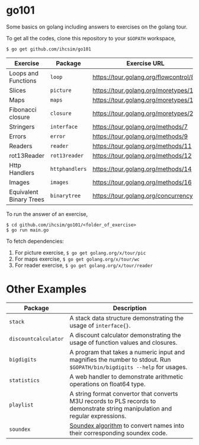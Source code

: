 # go101

Some basics on golang including answers to exercises on the golang tour.

To get all the codes, clone this repository to your `$GOPATH` workspace,

```
$ go get github.com/ihcsim/go101
```

Exercise | Package | Exercise URL
-------- | ------- | ------------
Loops and Functions | `loop` | https://tour.golang.org/flowcontrol/8
Slices | `picture` | https://tour.golang.org/moretypes/14
Maps | `maps` | https://tour.golang.org/moretypes/19
Fibonacci closure | `closure` | https://tour.golang.org/moretypes/22
Stringers | `interface` | https://tour.golang.org/methods/7
Errors | `error` | https://tour.golang.org/methods/9
Readers | `reader` | https://tour.golang.org/methods/11
rot13Reader | `rot13reader` | https://tour.golang.org/methods/12
Http Handlers | `httphandlers` | https://tour.golang.org/methods/14
Images | `images` | https://tour.golang.org/methods/16
Equivalent Binary Trees | `binarytree` | https://tour.golang.org/concurrency/7

To run the answer of an exercise,

```
$ cd github.com/ihcsim/go101/<folder_of_exercise>
$ go run main.go
```
 
To fetch dependencies:

1. For picture exercise, `$ go get golang.org/x/tour/pic`
2. For maps exercise, `$ go get golang.org/x/tour/wc`
3. For reader exercise, `$ go get golang.org/x/tour/reader`

# Other Examples

Package | Description
------- | -----------
`stack` | A stack data structure demonstrating the usage of `interface{}`.
`discountcalculator` | A discount calculator demonstrating the usage of function values and closures.
`bigdigits` | A program that takes a numeric input and magnifies the number to stdout. Run `$GOPATH/bin/bigdigits --help` for usages.
`statistics` | A web handler to demonstrate arithmetic operations on float64 type.
`playlist` | A string format convertor that converts M3U records to PLS records to demonstrate string manipulation and regular expressions.
`soundex` | [Soundex algorithm](https://en.wikipedia.org/wiki/Soundex) to convert names into their corresponding soundex code.
